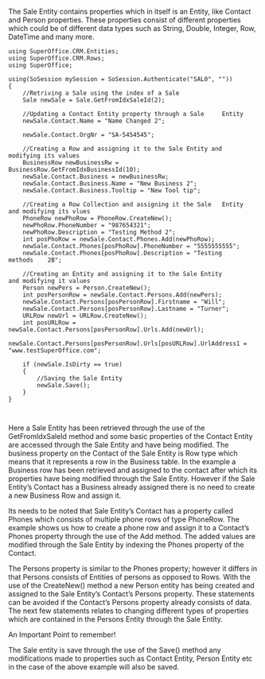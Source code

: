 <properties date="2016-05-11"
SortOrder="69"
/>

The Sale Entity contains properties which in itself is an Entity, like Contact and Person properties. These properties consist of different properties which could be of different data types such as String, Double, Integer, Row, DateTime and many more.

 

```
using SuperOffice.CRM.Entities;
using SuperOffice.CRM.Rows;
using SuperOffice;
 
using(SoSession mySession = SoSession.Authenticate("SAL0", ""))
{
    //Retriving a Sale using the index of a Sale
    Sale newSale = Sale.GetFromIdxSaleId(2);
 
    //Updating a Contact Entity property through a Sale     Entity
    newSale.Contact.Name = "Name Changed 2";
 
    newSale.Contact.OrgNr = "SA-5454545";
 
    //Creating a Row and assigning it to the Sale Entity and     
modifying its values
    BusinessRow newBusinessRw =
BusinessRow.GetFromIdxBusinessId(10);
    newSale.Contact.Business = newBusinessRw;
    newSale.Contact.Business.Name = "New Business 2";
    newSale.Contact.Business.Tooltip = "New Tool tip";
 
    //Creating a Row Collection and assigning it the Sale   Entity
and modifying its vlues
    PhoneRow newPhoRow = PhoneRow.CreateNew();
    newPhoRow.PhoneNumber = "987654321";
    newPhoRow.Description = "Testing Method 2";
    int posPhoRow = newSale.Contact.Phones.Add(newPhoRow);
    newSale.Contact.Phones[posPhoRow].PhoneNumber = "5555555555";
    newSale.Contact.Phones[posPhoRow].Description = "Testing
methods    2B";
 
    //Creating an Entity and assigning it to the Sale Entity     
and modifying it values
    Person newPers = Person.CreateNew();
    int posPersonRow = newSale.Contact.Persons.Add(newPers);
    newSale.Contact.Persons[posPersonRow].Firstname = "Will";
    newSale.Contact.Persons[posPersonRow].Lastname = "Turner";
    URLRow newUrl = URLRow.CreateNew();
    int posURLRow =
newSale.Contact.Persons[posPersonRow].Urls.Add(newUrl);
   
newSale.Contact.Persons[posPersonRow].Urls[posURLRow].UrlAddress1 =
"www.testSuperOffice.com";
 
    if (newSale.IsDirty == true)
    {
        //Saving the Sale Entity
        newSale.Save();
    }
}

 
```

Here a Sale Entity has been retrieved through the use of the GetFromIdxSaleId method and some basic properties of the Contact Entity are accessed through the Sale Entity and have being modified. The business property on the Contact of the Sale Entity is Row type which means that it represents a row in the Business table. In the example a Business row has been retrieved and assigned to the contact after which its properties have being modified through the Sale Entity. However if the Sale Entity’s Contact has a Business already assigned there is no need to create a new Business Row and assign it.

 

Its needs to be noted that Sale Entity’s Contact has a property called Phones which consists of multiple phone rows of type PhoneRow. The example shows us how to create a phone row and assign it to a Contact’s Phones property through the use of the Add method. The added values are modified through the Sale Entity by indexing the Phones property of the Contact.

The Persons property is similar to the Phones property; however it differs in that Persons consists of Entities of persons as opposed to Rows. With the use of the CreateNew() method a new Person entity has being created and assigned to the Sale Entity’s Contact’s Persons property. These statements can be avoided if the Contact’s Persons property already consists of data. The next few statements relates to changing different types of properties which are contained in the Persons Entity through the Sale Entity.

An Important Point to remember!

The Sale entity is save through the use of the Save() method any modifications made to properties such as Contact Entity, Person Entity etc in the case of the above example will also be saved.

 
